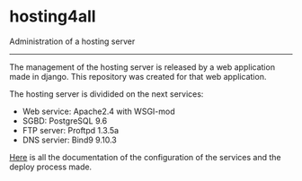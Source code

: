 # hosting4all
Administration of a hosting server

------------------------------------------------------
The management of the hosting server is released by a web application made in django. This repository was created for that web application.

The hosting server is dividided on the next services:
* Web service: Apache2.4 with WSGI-mod
* SGBD: PostgreSQL 9.6
* FTP server: Proftpd 1.3.5a
* DNS servier: Bind9 9.10.3

[Here](doc/README.md) is all the documentation of the configuration of the services and the deploy process made.
